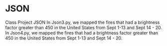 # JSON
Class Project JSON
In Json3.py, we mapped the fires that had a brightness factor greater than 450 in the United States from Sept 1-13 and Sept 14 - 20.
In Json4.py, we mapped the fires that had a brightness factor greater than 450 in the United States from Sept 1-13 and Sept 14 - 20.
